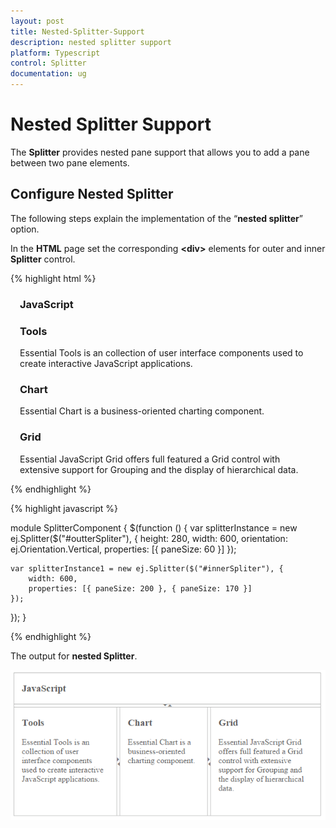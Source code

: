 ```yaml
---
layout: post
title: Nested-Splitter-Support
description: nested splitter support
platform: Typescript
control: Splitter
documentation: ug
---
```


# Nested Splitter Support

The **Splitter** provides nested pane support that allows you to add a pane between two pane elements.

## Configure Nested Splitter

The following steps explain the implementation of the “**nested splitter**” option.

In the **HTML** page set the corresponding **&lt;div&gt;** elements for outer and inner **Splitter** control. 

{% highlight html %}

<div id="outersplitter">
    <div>
        <div style="padding: 0px 15px;">
            <h3 class="h3"> JavaScript </h3>
        </div>
    </div>
    <div id="innersplitter">
        <div>
            <div style="padding: 0px 15px;">
                <h3 class="h3">Tools </h3>
                Essential Tools is an collection of user interface components used to create interactive
                            JavaScript applications.
            </div>
        </div>
        <div>
            <div style="padding: 0px 15px;">
                <h3 class="h3">Chart </h3>
                Essential Chart is a business-oriented charting component.
            </div>
        </div>
        <div>
            <div style="padding: 0px 15px;">
                <h3 class="h3">Grid </h3>
                Essential JavaScript Grid offers full featured a Grid control with extensive support for
                            Grouping and the display of hierarchical data.
            </div>
        </div>
    </div>
</div>

{% endhighlight %}

{% highlight javascript %}

module SplitterComponent {
    $(function () {
        var splitterInstance = new ej.Splitter($("#outterSpliter"), {
        height: 280, width: 600,
        orientation: ej.Orientation.Vertical,
        properties: [{ paneSize: 60 }]
    });
    
    var splitterInstance1 = new ej.Splitter($("#innerSpliter"), {
        width: 600,
        properties: [{ paneSize: 200 }, { paneSize: 170 }]
    });
 });
} 

{% endhighlight %}

The output for **nested Splitter**.

![](Nested-Splitter-Support_images/Nested-Splitter-Support_img1.png) 

